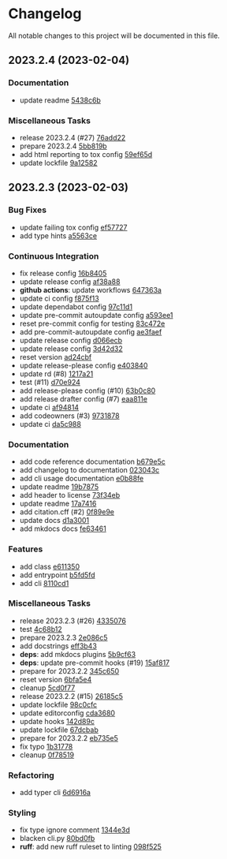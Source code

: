 # Changelog

All notable changes to this project will be documented in this file.

## 2023.2.4 (2023-02-04)

### Documentation

- update readme [5438c6b](5438c6bfdd932297327aedda2de5ecf7992dea3b)

### Miscellaneous Tasks

- release 2023.2.4 (#27) [76add22](76add22376f8ab64f7decc3b06123d414507bdc5)
- prepare 2023.2.4 [5bb819b](5bb819bd451bb5869c1f7449b60a4d98ad77ad55)
- add html reporting to tox config [59ef65d](59ef65dc28ac74926085d0f07fb45fd7eff7e872)
- update lockfile [9a12582](9a12582bb657dee0b47d6fca65b6df1eed4a64dd)

## 2023.2.3 (2023-02-03)

### Bug Fixes

- update failing tox config [ef57727](ef577273484c33e3c92715f3cd2c64c5dec8bc74)
- add type hints [a5563ce](a5563ce25a3bf513a3675be684854fe5bc87827c)

### Continuous Integration

- fix release config [16b8405](16b84051f7d77787fa4cc896d53f1fa80a0e2941)
- update release config [af38a88](af38a8857c49b53c63c2e2f290217d6ab90c41aa)
- **github actions**: update workflows [647363a](647363a5f5b477341b37402cc45e6205dcc5a9cc)
- update ci config [f875f13](f875f13b6c915209d31c20dbd3f82c422d9aff22)
- update dependabot config [97c11d1](97c11d1eaf3cfbf3d0b2be96b5b487c289a03642)
- update pre-commit autoupdate config [a593ee1](a593ee1617c6d91f5a72c52d7bccd11596c54022)
- reset pre-commit config for testing [83c472e](83c472edc7c29109d6e25e039e92c3fbed9ac1bd)
- add pre-commit-autoupdate config [ae3faef](ae3faef1f2aaab2509a52cecb9da1baa33a261b8)
- update release config [d066ecb](d066ecb2350ffd3ba62d0e84aa52e9ee1883f1d0)
- update release config [3d42d32](3d42d3205c8047a170d92d2ada2707321314fbba)
- reset version [ad24cbf](ad24cbf042b8bffd8dfc40f59261a70bfd452fea)
- update release-please config [e403840](e4038409e2a749b473f93b4a63ddf66b1a1d7dd1)
- update rd (#8) [1217a21](1217a21deaaa3f7b22b015cc583bc5e632c13d20)
- test (#11) [d70e924](d70e92419dd91a3f0b5692405c236d27b6ad53e5)
- add release-please config (#10) [63b0c80](63b0c80aeb1b063a302b9ee405013f0bf9749071)
- add release drafter config (#7) [eaa811e](eaa811e5b690f89d57c2a6d85ccec904265b2399)
- update ci [af94814](af9481459f0da8fb14fe978ad440769eef6093d2)
- add codeowners (#3) [9731878](9731878b078434cd33e0b937122cda34d53a204a)
- update ci [da5c988](da5c9885b6fdba1246d2ab21c60b776baa4c07a1)

### Documentation

- add code reference documentation [b679e5c](b679e5cd7b9b40d1a6d9eacc3dbe38ec8a2a84bb)
- add changelog to documentation [023043c](023043c6eee9d7d4b6f3abf39218e303e1d0191a)
- add cli usage documentation [e0b88fe](e0b88fe3fbb78fb4f3c7c5f1a8f11c0bf20eb195)
- update readme [19b7875](19b7875edfaf8d3f4d4c455ecfb67bf3797c06f0)
- add header to license [73f34eb](73f34eb6efe3d5bc895cb286bcd2636d6ccd0dd6)
- update readme [17a7416](17a741667a19a8ee95b6abadd2727d3cd22cb836)
- add citation.cff (#2) [0f89e9e](0f89e9eb75e614d4ff4266d0622412e09757ab9f)
- update docs [d1a3001](d1a300141c0126f2c6c4c7c14ea983779db90d44)
- add mkdocs docs [fe63461](fe634614efb308abf40856dc52ba50e3a6dbd908)

### Features

- add class [e611350](e6113509b8b763699d0e4426cb447d6266930c88)
- add entrypoint [b5fd5fd](b5fd5fd8115217953e71c30bb8eff3d21b11a655)
- add cli [8110cd1](8110cd14d89d53c60c49e99054b309892541b8e5)

### Miscellaneous Tasks

- release 2023.2.3 (#26) [4335076](4335076cc99ce8bf3f61d8fbe49b38878b6406f0)
- test [4c68b12](4c68b1266e7feb5c1d89db4730a06f9d50204a28)
- prepare 2023.2.3 [2e086c5](2e086c520215741556da83bacdba10fde8399118)
- add docstrings [eff3b43](eff3b43584c39baa862f1b0a7161ba1482d5d38c)
- **deps**: add mkdocs plugins [5b9cf63](5b9cf6394a093e3910a72a90f21fe30bfd79925f)
- **deps**: update pre-commit hooks (#19) [15af817](15af8174069e4686ee1f1e166f6f6e299b202846)
- prepare for 2023.2.2 [345c650](345c650e471b3aa335b22691c1101f1650b444d1)
- reset version [6bfa5e4](6bfa5e4a3dfd445a93765186a863cc04ba0e71f6)
- cleanup [5cd0f77](5cd0f77c1a1b0591300128a497cbbe46885da6d9)
- release 2023.2.2 (#15) [26185c5](26185c5906bd6355d1560deab5fa9df7af72d0d7)
- update lockfile [98c0cfc](98c0cfc1969d79d71e51338a4b7ffde8422671a5)
- update editorconfig [cda3680](cda3680bffe7d66a15e2c3cb8d8522cf293df074)
- update hooks [142d89c](142d89c5e9ed561e63f036e94ab1b7a9c327b302)
- update lockfile [67dcbab](67dcbab77f9eebd12337c2f92330c98ad75dbc84)
- prepare for 2023.2.2 [eb735e5](eb735e5b797605743053da570e4aec4bc574b018)
- fix typo [1b31778](1b317789d1b5c0f0d749bf806d9bab6d78259aa0)
- cleanup [0f78519](0f785192c11a9b6abbf42120cbf4f2deefa332b3)

### Refactoring

- add typer cli [6d6916a](6d6916a01a539bb6e78f6f8d3ba9ba75619e5c57)

### Styling

- fix type ignore comment [1344e3d](1344e3d50d927d26c733feac0acfa69af15d11d7)
- blacken cli.py [80bd0fb](80bd0fb0524bf762e4b8b76c948b03fbac66b17c)
- **ruff**: add new ruff ruleset to linting [098f525](098f525fcbe0ff2042e3f34ff2abd0084248f67d)
